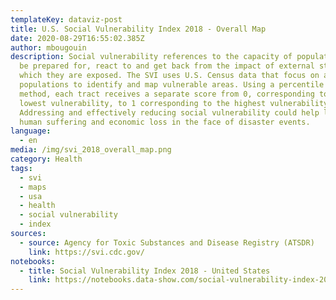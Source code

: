 ```yaml
---
templateKey: dataviz-post
title: U.S. Social Vulnerability Index 2018 - Overall Map
date: 2020-08-29T16:55:02.385Z
author: mbougouin
description: Social vulnerability references to the capacity of populations to
  be prepared for, react to and get back from the impact of external stresses to
  which they are exposed. The SVI uses U.S. Census data that focus on at-risk
  populations to identify and map vulnerable areas. Using a percentile ranking
  method, each tract receives a separate score from 0, corresponding to the
  lowest vulnerability, to 1 corresponding to the highest vulnerability.
  Addressing and effectively reducing social vulnerability could help limit both
  human suffering and economic loss in the face of disaster events.
language:
  - en
media: /img/svi_2018_overall_map.png
category: Health
tags:
  - svi
  - maps
  - usa
  - health
  - social vulnerability
  - index
sources:
  - source: Agency for Toxic Substances and Disease Registry (ATSDR)
    link: https://svi.cdc.gov/
notebooks:
  - title: Social Vulnerability Index 2018 - United States
    link: https://notebooks.data-show.com/social-vulnerability-index-2018-united-states/#social-vulnerability-index-2018-united-states
---
```


